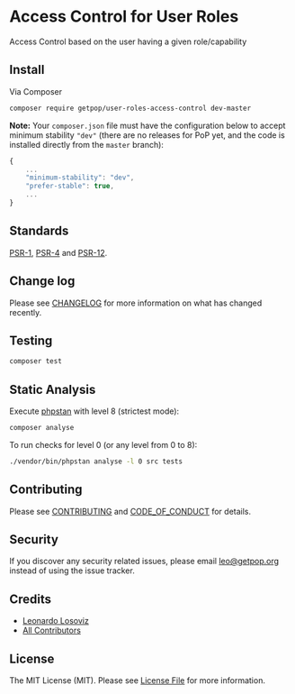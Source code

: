 # Access Control for User Roles

<!--
[![Latest Version on Packagist][ico-version]][link-packagist]
[![Software License][ico-license]](LICENSE.md)
[![Build Status][ico-travis]][link-travis]
[![Coverage Status][ico-scrutinizer]][link-scrutinizer]
[![Quality Score][ico-code-quality]][link-code-quality]
[![Total Downloads][ico-downloads]][link-downloads]
-->

Access Control based on the user having a given role/capability

## Install

Via Composer

``` bash
composer require getpop/user-roles-access-control dev-master
```

**Note:** Your `composer.json` file must have the configuration below to accept minimum stability `"dev"` (there are no releases for PoP yet, and the code is installed directly from the `master` branch):

```javascript
{
    ...
    "minimum-stability": "dev",
    "prefer-stable": true,
    ...
}
```

<!--
## Usage

``` php
```
-->

## Standards

[PSR-1](https://www.php-fig.org/psr/psr-1), [PSR-4](https://www.php-fig.org/psr/psr-4) and [PSR-12](https://www.php-fig.org/psr/psr-12).

## Change log

Please see [CHANGELOG](CHANGELOG.md) for more information on what has changed recently.

## Testing

``` bash
composer test
```

## Static Analysis

Execute [phpstan](https://github.com/phpstan/phpstan) with level 8 (strictest mode):

``` bash
composer analyse
```

To run checks for level 0 (or any level from 0 to 8):

``` bash
./vendor/bin/phpstan analyse -l 0 src tests
```

## Contributing

Please see [CONTRIBUTING](CONTRIBUTING.md) and [CODE_OF_CONDUCT](CODE_OF_CONDUCT.md) for details.

## Security

If you discover any security related issues, please email leo@getpop.org instead of using the issue tracker.

## Credits

- [Leonardo Losoviz][link-author]
- [All Contributors][link-contributors]

## License

The MIT License (MIT). Please see [License File](LICENSE.md) for more information.

[ico-version]: https://img.shields.io/packagist/v/getpop/user-roles-access-control.svg?style=flat-square
[ico-license]: https://img.shields.io/badge/license-MIT-brightgreen.svg?style=flat-square
[ico-travis]: https://img.shields.io/travis/getpop/user-roles-access-control/master.svg?style=flat-square
[ico-scrutinizer]: https://img.shields.io/scrutinizer/coverage/g/getpop/user-roles-access-control.svg?style=flat-square
[ico-code-quality]: https://img.shields.io/scrutinizer/g/getpop/user-roles-access-control.svg?style=flat-square
[ico-downloads]: https://img.shields.io/packagist/dt/getpop/user-roles-access-control.svg?style=flat-square

[link-packagist]: https://packagist.org/packages/getpop/user-roles-access-control
[link-travis]: https://travis-ci.org/getpop/user-roles-access-control
[link-scrutinizer]: https://scrutinizer-ci.com/g/getpop/user-roles-access-control/code-structure
[link-code-quality]: https://scrutinizer-ci.com/g/getpop/user-roles-access-control
[link-downloads]: https://packagist.org/packages/getpop/user-roles-access-control
[link-author]: https://github.com/leoloso
[link-contributors]: ../../contributors
